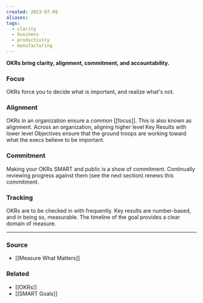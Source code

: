 ```yaml
---
created: 2023-07-08
aliases: 
tags:
  - clarity
  - business
  - productivity
  - manufacturing
---
```

**OKRs bring clarity, alignment, commitment, and accountability.**

### Focus

OKRs force you to decide what is important, and realize what's not. 

### Alignment

OKRs in an organization ensure a *common* [[focus]]. This is also known as alignment. Across an organization, aligning higher level Key Results with lower level Objectives ensure that the ground troops are working toward what the execs believe to be important.

### Commitment

Making your OKRs SMART and public is a show of commitment. Continually reviewing progress against them (see the next section) renews this commitment.

### Tracking

OKRs are to be checked in with frequently. Key results are number-based, and in being so, measurable. The timeline of the goal provides a clear domain of measure.

---

### Source
- [[Measure What Matters]]

### Related
- [[OKRs]]
- [[SMART Goals]]